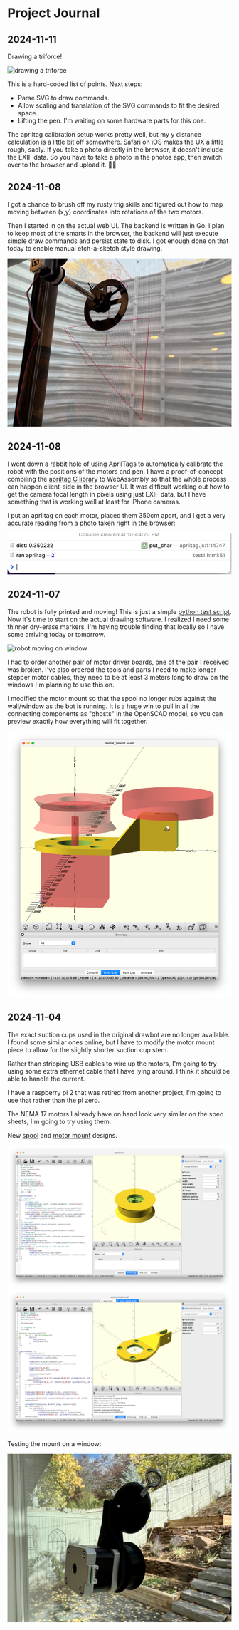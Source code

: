 # Project Journal

## 2024-11-11

Drawing a triforce!

![drawing a triforce](images/draw_triforce.gif)

This is a hard-coded list of points. Next steps:

* Parse SVG to draw commands.
* Allow scaling and translation of the SVG commands to fit the desired space.
* Lifting the pen. I'm waiting on some hardware parts for this one.

The apriltag calibration setup works pretty well, but my y distance calculation is a little bit off somewhere. Safari on iOS makes the UX a little rough, sadly. If you take a photo directly in the browser, it doesn't include the EXIF data. So you have to take a photo in the photos app, then switch over to the browser and upload it. 😮‍💨

## 2024-11-08

I got a chance to brush off my rusty trig skills and figured out how to map moving between (x,y) coordinates into rotations of the two motors.

Then I started in on the actual web UI. The backend is written in Go. I plan to keep most of the smarts in the browser, the backend will just execute simple draw commands and persist state to disk. I got enough done on that today to enable manual etch-a-sketch style drawing.

![manual drawing](images/manual_draw.jpeg)

## 2024-11-08

I went down a rabbit hole of using AprilTags to automatically calibrate the robot with the positions of the motors and pen. I have a proof-of-concept compiling the [apriltag C library](https://github.com/AprilRobotics/apriltag) to WebAssembly so that the whole process can happen client-side in the browser UI. It was difficult working out how to get the camera focal length in pixels using just EXIF data, but I have something that is working well at least for iPhone cameras.

I put an apriltag on each motor, placed them 350cm apart, and I get a very accurate reading from a photo taken right in the browser:

![apriltag proof-of-concept](images/apriltag_poc.png)

## 2024-11-07

The robot is fully printed and moving! This is just a simple [python test script](motor-test.py). Now it's time to start on the actual drawing software. I realized I need some thinner dry-erase markers, I'm having trouble finding that locally so I have some arriving today or tomorrow.

![robot moving on window](images/robot_rise.gif)

I had to order another pair of motor driver boards, one of the pair I received was broken. I've also ordered the tools and parts I need to make longer stepper motor cables, they need to be at least 3 meters long to draw on the windows I'm planning to use this on.

I modified the motor mount so that the spool no longer rubs against the wall/window as the bot is running. It is a huge win to pull in all the connecting components as "ghosts" in the OpenSCAD model, so you can preview exactly how everything will fit together.

![openscad model showing ghosts](images/mount_with_ghosts.png)

## 2024-11-04

The exact suction cups used in the original drawbot are no longer available. I found some similar ones online, but I have to modify the motor mount piece to allow for the slightly shorter suction cup stem.

Rather than stripping USB cables to wire up the motors, I'm going to try using some extra ethernet cable that I have lying around. I think it should be able to handle the current.

I have a raspberry pi 2 that was retired from another project, I'm going to use that rather than the pi zero.

The NEMA 17 motors I already have on hand look very similar on the spec sheets, I'm going to try using them.

New [spool](models/spool.scad) and [motor mount](models/motor_mount.scad) designs.

![spool in OpenSCAD](images/openscad_spool.png)
![motor mount in OpenSCAD](images/openscad_motor_mount.png)

Testing the mount on a window:

![motor assembly on window](images/mount_on_window.jpeg)
